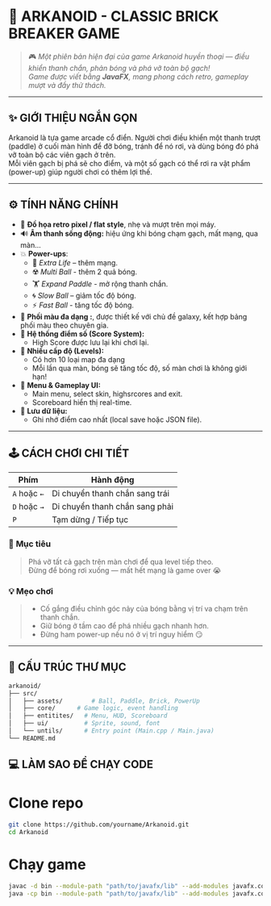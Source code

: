 # 🧱 ARKANOID - CLASSIC BRICK BREAKER GAME

> 🎮 *Một phiên bản hiện đại của game Arkanoid huyền thoại — điều khiển thanh chắn, phản bóng và phá vỡ toàn bộ gạch!  
> Game được viết bằng **JavaFX**, mang phong cách retro, gameplay mượt và đầy thử thách.*

---

## ✨ GIỚI THIỆU NGẮN GỌN

Arkanoid là tựa game arcade cổ điển. Người chơi điều khiển một thanh trượt (paddle) ở cuối màn hình để đỡ bóng, tránh để nó rơi, và dùng bóng đó phá vỡ toàn bộ các viên gạch ở trên.  
Mỗi viên gạch bị phá sẽ cho điểm, và một số gạch có thể rơi ra vật phẩm (power-up) giúp người chơi có thêm lợi thế.

---

## ⚙️ TÍNH NĂNG CHÍNH  
- 🎨 **Đồ họa retro pixel / flat style**, nhẹ và mượt trên mọi máy.  
- 🔊 **Âm thanh sống động:** hiệu ứng khi bóng chạm gạch, mất mạng, qua màn...  
- 💥 **Power-ups**:
  - 🧡 *Extra Life* – thêm mạng.
  - ☢️ *Multi Ball* - thêm 2 quả bóng.
  - 🏋️ *Expand Paddle* - mở rộng thanh chắn.
  - 🌀 *Slow Ball* – giảm tốc độ bóng.
  - ⚡️ *Fast Ball* - tăng tốc độ bóng.
- 👔 **Phối màu đa dạng :**, được thiết kế với chủ đề galaxy, kết hợp bảng phối màu theo chuyên gia. 
- 🌈 **Hệ thống điểm số (Score System):**
  - High Score được lưu lại khi chơi lại.
- 🧱 **Nhiều cấp độ (Levels):**
  - Có hơn 10 loại map đa dạng
  - Mỗi lần qua màn, bóng sẽ tăng tốc độ, số màn chơi là không giới hạn!
- 🧠 **Menu & Gameplay UI:**
  - Main menu, select skin, highsrcores and exit.
  - Scoreboard hiển thị real-time.
- 💾 **Lưu dữ liệu:**
  - Ghi nhớ điểm cao nhất (local save hoặc JSON file).

---

## 🕹️ CÁCH CHƠI CHI TIẾT

| Phím | Hành động |
|------|------------|
| `A` hoặc `←` | Di chuyển thanh chắn sang trái | 
| `D` hoặc `→`| Di chuyển thanh chắn sang phải |
| `P` | Tạm dừng / Tiếp tục |


### 🎯 **Mục tiêu**
> Phá vỡ tất cả gạch trên màn chơi để qua level tiếp theo.  
> Đừng để bóng rơi xuống — mất hết mạng là game over 😭

### 💡 **Mẹo chơi**
> - Cố gắng điều chỉnh góc nảy của bóng bằng vị trí va chạm trên thanh chắn.  
> - Giữ bóng ở tầm cao để phá nhiều gạch nhanh hơn.  
> - Đừng ham power-up nếu nó ở vị trí nguy hiểm 😏  

---

## 🧩 CẤU TRÚC THƯ MỤC

```bash
arkanoid/
├── src/
│   ├── assets/        # Ball, Paddle, Brick, PowerUp
│   ├── core/      # Game logic, event handling
│   ├── entitites/   # Menu, HUD, Scoreboard
│   ├── ui/          # Sprite, sound, font
│   └── untils/      # Entry point (Main.cpp / Main.java)
└── README.md
```
## 💻 LÀM SAO ĐỂ CHẠY CODE 

# Clone repo
``` bash
git clone https://github.com/yourname/Arkanoid.git
cd Arkanoid
```
# Chạy game 
``` bash
javac -d bin --module-path "path/to/javafx/lib" --add-modules javafx.controls src/**/*.java
java -cp bin --module-path "path/to/javafx/lib" --add-modules javafx.controls main.Main
```



